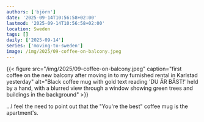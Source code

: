 ```yaml
---
authors: ['björn']
date: '2025-09-14T10:56:58+02:00'
lastmod: '2025-09-14T10:56:58+02:00'
location: Sweden
tags: []
daily: ['2025-09-14']
series: ['moving-to-sweden']
image: /img/2025/09-coffee-on-balcony.jpeg
---
```

{{< figure src="/img/2025/09-coffee-on-balcony.jpeg" caption="first coffee on the new balcony after moving in to my furnished rental in Karlstad yesterday" alt="Black coffee mug with gold text reading 'DU ÄR BÄST!' held by a hand, with a blurred view through a window showing green trees and buildings in the background" >}}

…I feel the need to point out that the "You're the best" coffee mug is the apartment's.
